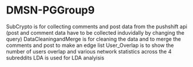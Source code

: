 # DMSN-PGGroup9
SubCrypto is for collecting comments and post data from the pushshift api (post and comment data have to be collected induvidally by changing the query)
DataCleaningandMerge is for cleaning the data and to merge the comments and post to make an edge list
User_Overlap is to show the number of users overlap and various network statistics across the 4 subreddits 
LDA is used for LDA analyisis 
